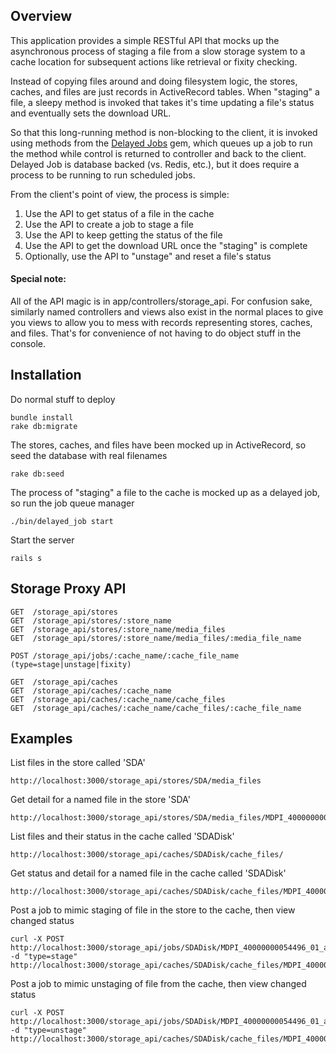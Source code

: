 ## Overview

This application provides a simple RESTful API that mocks up the asynchronous process of staging a file from a slow storage system to a cache location for subsequent actions like retrieval or fixity checking.

Instead of copying files around and doing filesystem logic, the stores, caches, and files are just records in ActiveRecord tables. When "staging" a file, a sleepy method is invoked that takes it's time updating a file's status and eventually sets the download URL.
  
So that this long-running method is non-blocking to the client, it is invoked using methods from the [Delayed Jobs](https://github.com/collectiveidea/delayed_job) gem, which queues up a job to run the method while control is returned to controller and back to the client. Delayed Job is database backed (vs. Redis, etc.), but it does require a process to be running to run scheduled jobs.

From the client's point of view, the process is simple:

1. Use the API to get status of a file in the cache
1. Use the API to create a job to stage a file
1. Use the API to keep getting the status of the file
1. Use the API to get the download URL once the "staging" is complete
1. Optionally, use the API to "unstage" and reset a file's status 

#### Special note:
 
 All of the API magic is in app/controllers/storage_api. For confusion sake, similarly named controllers and views also exist in the normal places to give you views to allow you to mess with records representing stores, caches, and files. That's for convenience of not having to do object stuff in the console. 

## Installation

Do normal stuff to deploy

    bundle install
    rake db:migrate

The stores, caches, and files have been mocked up in ActiveRecord, so seed the database with real filenames

    rake db:seed

The process of "staging" a file to the cache is mocked up as a delayed job, so run the job queue manager

    ./bin/delayed_job start

Start the server

    rails s

## Storage Proxy API
    GET  /storage_api/stores
    GET  /storage_api/stores/:store_name
    GET  /storage_api/stores/:store_name/media_files
    GET  /storage_api/stores/:store_name/media_files/:media_file_name
    
    POST /storage_api/jobs/:cache_name/:cache_file_name (type=stage|unstage|fixity)
    
    GET  /storage_api/caches
    GET  /storage_api/caches/:cache_name
    GET  /storage_api/caches/:cache_name/cache_files
    GET  /storage_api/caches/:cache_name/cache_files/:cache_file_name

## Examples

List files in the store called 'SDA'

    http://localhost:3000/storage_api/stores/SDA/media_files

Get detail for a named file in the store 'SDA'

    http://localhost:3000/storage_api/stores/SDA/media_files/MDPI_40000000054496_01_access.mp4

List files and their status in the cache called 'SDADisk'

    http://localhost:3000/storage_api/caches/SDADisk/cache_files/

Get status and detail for a named file in the cache called 'SDADisk'

    http://localhost:3000/storage_api/caches/SDADisk/cache_files/MDPI_40000000054496_01_access.mp4

Post a job to mimic staging of file in the store to the cache, then view changed status

    curl -X POST http://localhost:3000/storage_api/jobs/SDADisk/MDPI_40000000054496_01_access.mp4 -d "type=stage"
    http://localhost:3000/storage_api/caches/SDADisk/cache_files/MDPI_40000000054496_01_access.mp4

Post a job to mimic unstaging of file from the cache, then view changed status

    curl -X POST http://localhost:3000/storage_api/jobs/SDADisk/MDPI_40000000054496_01_access.mp4 -d "type=unstage"
    http://localhost:3000/storage_api/caches/SDADisk/cache_files/MDPI_40000000054496_01_access.mp4

